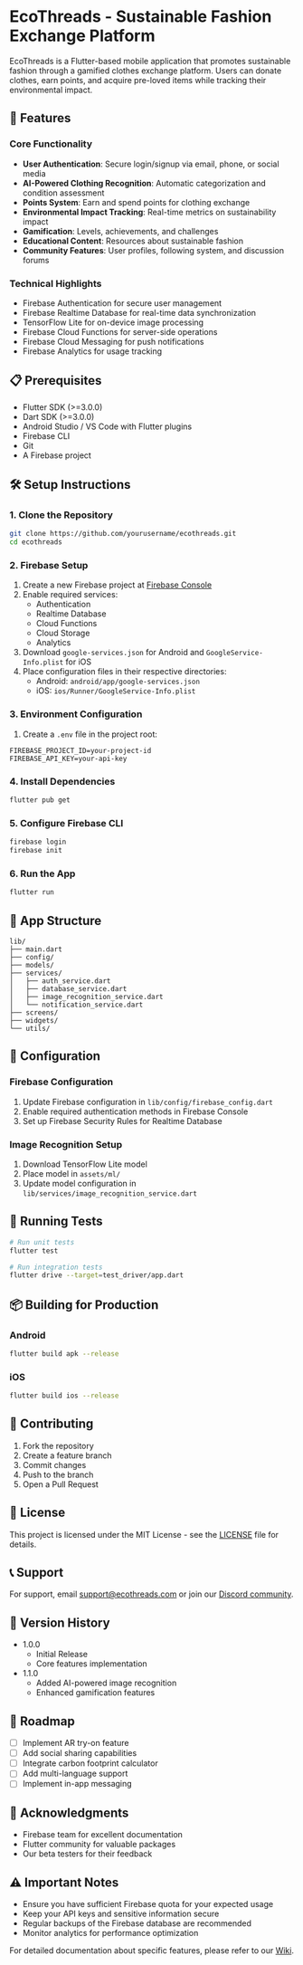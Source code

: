 # EcoThreads - Sustainable Fashion Exchange Platform

EcoThreads is a Flutter-based mobile application that promotes sustainable fashion through a gamified clothes exchange platform. Users can donate clothes, earn points, and acquire pre-loved items while tracking their environmental impact.

## 🚀 Features

### Core Functionality
- **User Authentication**: Secure login/signup via email, phone, or social media
- **AI-Powered Clothing Recognition**: Automatic categorization and condition assessment
- **Points System**: Earn and spend points for clothing exchange
- **Environmental Impact Tracking**: Real-time metrics on sustainability impact
- **Gamification**: Levels, achievements, and challenges
- **Educational Content**: Resources about sustainable fashion
- **Community Features**: User profiles, following system, and discussion forums

### Technical Highlights
- Firebase Authentication for secure user management
- Firebase Realtime Database for real-time data synchronization
- TensorFlow Lite for on-device image processing
- Firebase Cloud Functions for server-side operations
- Firebase Cloud Messaging for push notifications
- Firebase Analytics for usage tracking

## 📋 Prerequisites

- Flutter SDK (>=3.0.0)
- Dart SDK (>=3.0.0)
- Android Studio / VS Code with Flutter plugins
- Firebase CLI
- Git
- A Firebase project

## 🛠️ Setup Instructions

### 1. Clone the Repository
```bash
git clone https://github.com/yourusername/ecothreads.git
cd ecothreads
```

### 2. Firebase Setup
1. Create a new Firebase project at [Firebase Console](https://console.firebase.google.com)
2. Enable required services:
   - Authentication
   - Realtime Database
   - Cloud Functions
   - Cloud Storage
   - Analytics
3. Download `google-services.json` for Android and `GoogleService-Info.plist` for iOS
4. Place configuration files in their respective directories:
   - Android: `android/app/google-services.json`
   - iOS: `ios/Runner/GoogleService-Info.plist`

### 3. Environment Configuration
1. Create a `.env` file in the project root:
```
FIREBASE_PROJECT_ID=your-project-id
FIREBASE_API_KEY=your-api-key
```

### 4. Install Dependencies
```bash
flutter pub get
```

### 5. Configure Firebase CLI
```bash
firebase login
firebase init
```

### 6. Run the App
```bash
flutter run
```

## 📱 App Structure

```
lib/
├── main.dart
├── config/
├── models/
├── services/
│   ├── auth_service.dart
│   ├── database_service.dart
│   ├── image_recognition_service.dart
│   └── notification_service.dart
├── screens/
├── widgets/
└── utils/
```

## 🔧 Configuration

### Firebase Configuration
1. Update Firebase configuration in `lib/config/firebase_config.dart`
2. Enable required authentication methods in Firebase Console
3. Set up Firebase Security Rules for Realtime Database

### Image Recognition Setup
1. Download TensorFlow Lite model
2. Place model in `assets/ml/`
3. Update model configuration in `lib/services/image_recognition_service.dart`

## 🚦 Running Tests

```bash
# Run unit tests
flutter test

# Run integration tests
flutter drive --target=test_driver/app.dart
```

## 📦 Building for Production

### Android
```bash
flutter build apk --release
```

### iOS
```bash
flutter build ios --release
```

## 🤝 Contributing

1. Fork the repository
2. Create a feature branch
3. Commit changes
4. Push to the branch
5. Open a Pull Request

## 📄 License

This project is licensed under the MIT License - see the [LICENSE](LICENSE) file for details.

## 📞 Support

For support, email support@ecothreads.com or join our [Discord community](https://discord.gg/ecothreads).

## 🔄 Version History

- 1.0.0
  - Initial Release
  - Core features implementation
- 1.1.0
  - Added AI-powered image recognition
  - Enhanced gamification features

## 🔮 Roadmap

- [ ] Implement AR try-on feature
- [ ] Add social sharing capabilities
- [ ] Integrate carbon footprint calculator
- [ ] Add multi-language support
- [ ] Implement in-app messaging

## 🙏 Acknowledgments

- Firebase team for excellent documentation
- Flutter community for valuable packages
- Our beta testers for their feedback

## ⚠️ Important Notes

- Ensure you have sufficient Firebase quota for your expected usage
- Keep your API keys and sensitive information secure
- Regular backups of the Firebase database are recommended
- Monitor analytics for performance optimization

For detailed documentation about specific features, please refer to our [Wiki](https://github.com/yourusername/ecothreads/wiki).
